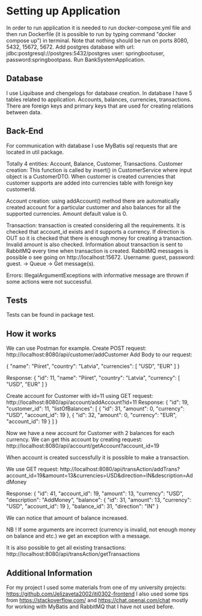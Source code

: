 # Setting up Application

In order to run application it is needed to run docker-compose.yml file and then
run Dockerfile (it is possible to run by typing command "docker compose up") in
terminal. Note that nothing should be run on ports 8080, 5432, 15672, 5672.
Add postgres database with url: jdbc:postgresql://postgres:5432/postgres
user: springbootuser, password:springbootpass.
Run BankSystemApplication.

## Database

I use Liquibase and chengelogs for database creation.
In database I have 5 tables related to application. Accounts, balances, 
currencies, transactions. There are foreign keys and primary keys that are used
for creating relations between data. 

## Back-End
For communication with database I use MyBatis sql requests that are located in
util package.

Totally 4 entities: Account, Balance, Customer, Transactions.
Customer creation: This function is called by
insert() in CustomerService where input object is a CustomerDTO.
When customer is created currencies that customer supports are added into
currencies table with foreign key customerId.

Account creation: using addAccount() method there are automatically created 
account for a particular customer and also balances for all the supported
currencies. Amount default value is 0.

Transaction: transaction is created considering all the requirements.
It is checked that account_id exists and it supports a currency. If
direction is OUT so it is checked that there is enough money for 
creating a transaction. Invalid amount is also checked.
Information about transaction is sent to RabbitMQ every time when 
transaction is created.
RabbitMQ messages is possible o see going on http://localhost:15672.
Username: guest, password: guest. -> Queue -> Get message(s).

Errors: IllegalArgumentExceptions with informative message
are thrown if some actions were not successful.

## Tests
Tests can be found in package test.

## How it works
We can use Postman for example.
Create POST request: http://localhost:8080/api/customer/addCustomer
Add Body to our request: 

{
"name": "Piiret",
"country": "Latvia",
"currencies": [
"USD",
"EUR"
]
}

Response: 
{
"id": 11,
"name": "Piiret",
"country": "Latvia",
"currency": [
"USD",
"EUR"
]
}

Create account for Customer with id=11 using GET request: 
http://localhost:8080/api/account/addAccount?id=11
Response: {
"id": 19,
"customer_id": 11,
"listOfBalances": [
{
"id": 31,
"amount": 0,
"currency": "USD",
"account_id": 19
},
{
"id": 32,
"amount": 0,
"currency": "EUR",
"account_id": 19
}
]
}

Now we have a new account for Customer with 2 balances for each currency.
We can get this account by creating request: http://localhost:8080/api/account/getAccount?account_id=19

When account is created successfully it is possible to
make a transaction.

We use GET request:
http://localhost:8080/api/transAction/addTrans?account_id=19&amount=13&currencies=USD&direction=IN&description=AddMoney

Response:
{
"id": 41,
"account_id": 19,
"amount": 13,
"currency": "USD",
"description": "AddMoney",
"balance": {
"id": 31,
"amount": 13,
"currency": "USD",
"account_id": 19
},
"balance_id": 31,
"direction": "IN"
}

We can notice that amount of balance increased.

NB ! If some arguments are incorrect (currency is invalid, not enough money on balance and etc.)
we get an exception with a message.

It is also possible to get all existing transactions:
http://localhost:8080/api/transAction/getTransactions

## Additional Information
For my project I used some materials from one of my university projects: https://github.com/Jelizaveta2002/iti0302-frontend
I also used some tips from https://stackoverflow.com/ and https://chat.openai.com/chat
mostly for working with MyBatis and RabbitMQ that I have not used before.




